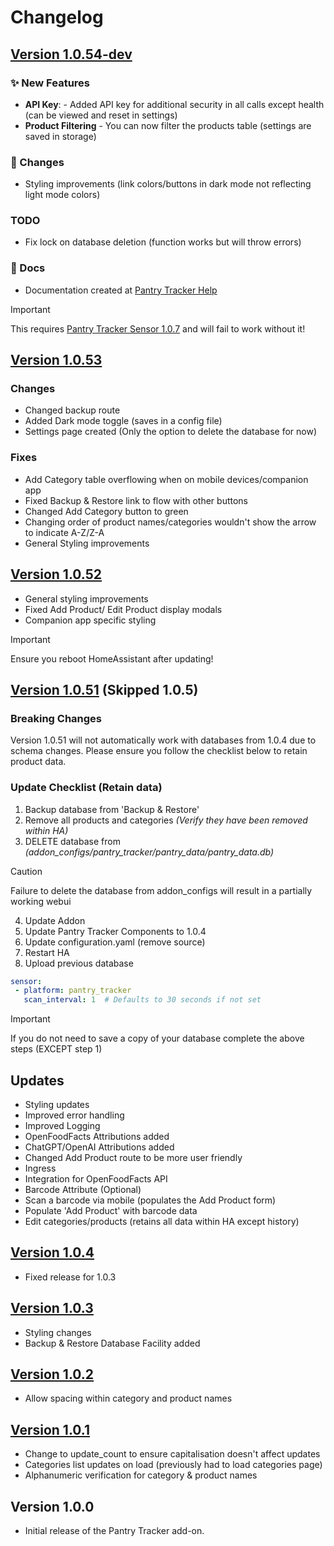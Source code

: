# Changelog

## [Version 1.0.54-dev](https://github.com/mintcreg/pantry_tracker/releases/tag/v1.0.54)

### ✨ New Features
- **API Key**: - Added API key for additional security in all calls except health (can be viewed and reset in settings)
- **Product Filtering** - You can now filter the products table (settings are saved in storage)

### 🔄 Changes
- Styling improvements (link colors/buttons in dark mode not reflecting light mode colors)

### TODO

- Fix lock on database deletion (function works but will throw errors)

### 📖 Docs

- Documentation created at [Pantry Tracker Help](https://mintcreg.github.io/pantry_tracker/)

> [!IMPORTANT]
> This requires [Pantry Tracker Sensor 1.0.7](https://github.com/mintcreg/pantry_tracker_sensor/releases/tag/v1.0.7) and will fail to work without it!



## [Version 1.0.53](https://github.com/mintcreg/pantry_tracker/releases/tag/v1.0.53)

### Changes
- Changed backup route
- Added Dark mode toggle (saves in a config file)
- Settings page created (Only the option to delete the database for now)

### Fixes
- Add Category table overflowing when on mobile devices/companion app
- Fixed Backup & Restore link to flow with other buttons
- Changed Add Category button to green
- Changing order of product names/categories wouldn't show the arrow to indicate A-Z/Z-A
- General Styling improvements 
  
## [Version 1.0.52](https://github.com/mintcreg/pantry_tracker/releases/tag/v1.0.52)
- General styling improvements
- Fixed Add Product/ Edit Product display modals
- Companion app specific styling
>[!IMPORTANT]
>Ensure you reboot HomeAssistant after updating!
## [Version 1.0.51](https://github.com/mintcreg/pantry_tracker/releases/tag/v1.0.51) (Skipped 1.0.5)
### Breaking Changes
Version 1.0.51 will not automatically work with databases from 1.0.4 due to schema changes.
Please ensure you follow the checklist below to retain product data.
### Update Checklist (Retain data)
1. Backup database from 'Backup & Restore'
2. Remove all products and categories _(Verify they have been removed within HA)_
3. DELETE database from _(addon_configs/pantry_tracker/pantry_data/pantry_data.db)_
> [!CAUTION]
> Failure to delete the database from addon_configs will result in a partially working webui
4. Update Addon
5. Update Pantry Tracker Components to 1.0.4
6. Update configuration.yaml (remove source)
9. Restart HA
8. Upload previous database 
```yaml
sensor:
 - platform: pantry_tracker
   scan_interval: 1  # Defaults to 30 seconds if not set
``` 
> [!IMPORTANT]
> If you do not need to save a copy of your database complete the above steps (EXCEPT step 1)
## Updates 
- Styling updates
- Improved error handling
- Improved Logging
- OpenFoodFacts Attributions added
- ChatGPT/OpenAI Attributions added
- Changed Add Product route to be more user friendly
- Ingress
- Integration for OpenFoodFacts API
- Barcode Attribute (Optional)
- Scan a barcode via mobile (populates the Add Product form)
- Populate 'Add Product' with barcode data
- Edit categories/products (retains all data within HA except history)
## [Version 1.0.4](https://github.com/mintcreg/pantry_tracker/releases/tag/v1.0.4)
- Fixed release for 1.0.3
## [Version 1.0.3](https://github.com/mintcreg/pantry_tracker/releases/tag/v1.0.3)
- Styling changes
- Backup & Restore Database Facility added
## [Version 1.0.2](https://github.com/mintcreg/pantry_tracker/releases/tag/v1.0.2)
- Allow spacing within category and product names
## [Version 1.0.1](https://github.com/mintcreg/pantry_tracker/releases/tag/v1.0.1)
- Change to update_count to ensure capitalisation doesn't affect updates
- Categories list updates on load (previously had to load categories page)
- Alphanumeric verification for category & product names
## Version 1.0.0
- Initial release of the Pantry Tracker add-on.
